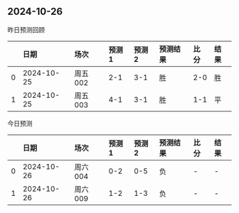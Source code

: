 

 ## 2024-10-26

昨日预测回顾

|    | 日期       | 场次    | 预测1   | 预测2   | 预测结果   | 比分   | 结果   |
|---:|:-----------|:--------|:--------|:--------|:-----------|:-------|:-------|
|  0 | 2024-10-25 | 周五002 | 2-1     | 3-1     | 胜         | 2-0    | 胜     |
|  1 | 2024-10-25 | 周五003 | 4-1     | 3-1     | 胜         | 1-1    | 平     |

今日预测

|    | 日期       | 场次    | 预测1   | 预测2   | 预测结果   | 比分   | 结果   |
|---:|:-----------|:--------|:--------|:--------|:-----------|:-------|:-------|
|  0 | 2024-10-26 | 周六004 | 0-2     | 0-5     | 负         | -      | -      |
|  1 | 2024-10-26 | 周六009 | 1-2     | 1-3     | 负         | -      | -      |